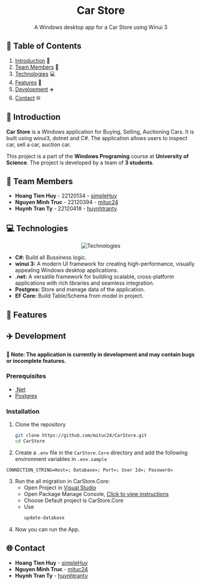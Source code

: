 <div align="center">
  
  <h1>Car Store</h1>

  <p>A Windows desktop app for a Car Store using Winui 3</p> 
  
</div>

## 📘 Table of Contents
1. [Introduction](#introduction) 🌟
2. [Team Members](#team-members) 🤝
3. [Technologies](#technologies) 💻
4. [Features](#features) 🔎
5. [Development](#development) ✈️
6. [Contact](#contact) 🌐

## 🌟 <a name="introduction">Introduction</a>

**Car Store** is a Windows application for Buying, Selling, Auctioning Cars. It is built using winui3, dotnet and C#. The application allows users to inspect car, sell a car, auction car.

This project is a part of the **Windows Programing** course at **University of Science**. The project is developed by a team of **3 students**.

## 🤝 <a name="team-members">Team Members</a>

- **Hoang Tien Huy** - 22120134 - [simpleHuy](https://github.com/simpleHuy)
- **Nguyen Minh Truc** - 22120394 - [mituc24](https://github.com/CatHuyuH24)
- **Huynh Tran Ty** - 22120418 - [huynhtranty](https://github.com/huynhtranty)

## 💻 <a name="technologies">Technologies</a>
<div align="center">
  
  ![Technologies](https://skillicons.dev/icons?i=cs,dotnet,postgres)

</div>

- **C#:** Build all Bussiness logic.
- **winui 3:** A modern UI framework for creating high-performance, visually appealing Windows desktop applications.
- **.net:** A versatile framework for building scalable, cross-platform applications with rich libraries and seamless integration.
- **Postgres:** Store and manage data of the application.
- **EF Core:** Build Table/Schema from model in project.

## 🔎 <a name="features">Features</a>

## ✈️ <a name="development">Development</a>

#### 📌 Note: The application is currently in development and may contain bugs or incomplete features.

### Prerequisites
- [.Net](https://dotnet.microsoft.com/en-us/download/dotnet-framework)
- [Postgres](https://www.postgresql.org/)

### Installation
1. Clone the repository
   ```bash
   git clone https://github.com/mituc24/CarStore.git
   cd CarStore
   ```
2. Create a `.env` file in the `CarStore.Core` directory and add the following environment variables in `.env.sample`
  ```env.sample
  CONNECTION_STRING=Host=; Database=; Port=; User Id=; Password=
  ```

3. Run the all migration in CarStore.Core:
   - Open Project in [Visual Studio](https://visualstudio.microsoft.com/vs/)
   - Open Package Manage Console, [Click to view instructions](https://learn.microsoft.com/en-us/nuget/consume-packages/install-use-packages-powershell)
   - Choose Default project is CarStore.Core
   - Use
     ```bash
     update-database
     ```
4. Now you can run the App.

## 🌐 <a name="contact">Contact</a>

- **Hoang Tien Huy** - [simpleHuy](https://github.com/simpleHuy)
- **Nguyen Minh Truc** - [mituc24](https://github.com/CatHuyuH24)
- **Huynh Tran Ty** - [huynhtranty](https://github.com/huynhtranty)
